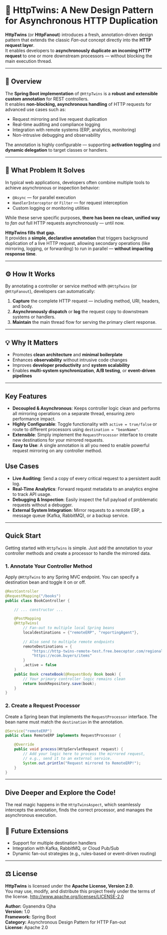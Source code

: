# 🧩 HttpTwins: A New Design Pattern for Asynchronous HTTP Duplication

**HttpTwins** (or **HttpFanout**) introduces a fresh, annotation-driven design pattern that extends the classic *Fan-out* concept directly into the **HTTP request layer**.  
It enables developers to **asynchronously duplicate an incoming HTTP request** to one or more downstream processors — without blocking the main execution thread.

---

## 🚀 Overview

The **Spring Boot implementation** of `@HttpTwins` is a **robust and extensible custom annotation** for REST controllers.  
It enables **non-blocking, asynchronous handling** of HTTP requests for advanced use cases such as:

- Request mirroring and live request duplication  
- Real-time auditing and compliance logging  
- Integration with remote systems (ERP, analytics, monitoring)  
- Non-intrusive debugging and observability  

The annotation is highly configurable — supporting **activation toggling** and **dynamic delegation** to target classes or handlers.

---

## 🧠 What Problem It Solves

In typical web applications, developers often combine multiple tools to achieve asynchronous or inspection behavior:

- `@Async` — for parallel execution  
- `HandlerInterceptor` or `Filter` — for request interception  
- Custom logging or monitoring utilities  

While these serve specific purposes, **there has been no clean, unified way** to *fan out* full HTTP requests asynchronously — until now.

**HttpTwins fills that gap.**  
It provides a **simple, declarative annotation** that triggers background duplication of a live HTTP request, allowing secondary operations (like mirroring, logging, or forwarding) to run in parallel — **without impacting response time**.

---

## ⚙️ How It Works

By annotating a controller or service method with `@HttpTwins` (or `@HttpFanout`), developers can automatically:

1. **Capture** the complete HTTP request — including method, URI, headers, and body.  
2. **Asynchronously dispatch** or **log** the request copy to downstream systems or handlers.  
3. **Maintain** the main thread flow for serving the primary client response.  

---

## 💡 Why It Matters

- Promotes **clean architecture** and **minimal boilerplate**  
- Enhances **observability** without intrusive code changes  
- Improves **developer productivity** and **system scalability**  
- Enables **multi-system synchronization**, **A/B testing**, or **event-driven pipelines**

---

## Key Features

- **Decoupled & Asynchronous**: Keeps controller logic clean and performs all mirroring operations on a separate thread, ensuring zero performance impact.
- **Highly Configurable**: Toggle functionality with `active = true/false` or route to different processors using `destination = "beanName"`.
- **Extensible**: Simply implement the `RequestProcessor` interface to create new destinations for your mirrored requests.
- **Easy to Use**: A single annotation is all you need to enable powerful request mirroring on any controller method.

## Use Cases

- **Live Auditing**: Send a copy of every critical request to a persistent audit log.
- **Real-Time Analytics**: Forward request metadata to an analytics engine to track API usage.
- **Debugging & Inspection**: Easily inspect the full payload of problematic requests without a debugger.
- **External System Integration**: Mirror requests to a remote ERP, a message queue (Kafka, RabbitMQ), or a backup service.

---

## Quick Start

Getting started with `HttpTwins` is simple. Just add the annotation to your controller methods and create a processor to handle the mirrored data.

### 1. Annotate Your Controller Method

Apply `@HttpTwins` to any Spring MVC endpoint. You can specify a destination bean and toggle it on or off.

```java
@RestController
@RequestMapping("/books")
public class BookController {

    // ... constructor ...

    @PostMapping
    @HttpTwins(
        // Fan-out to multiple local Spring beans
        localdestinations = {"remoteERP", "reportingAgent"},
        
        // Also send to multiple remote endpoints
        remoteDestinations = {
            "https://http-twins-remote-test.free.beeceptor.com/regionalTests",
            "https://ecom.buyers/items"
        }
        ,active = false
    )
    public Book createBook(@RequestBody Book book) {
        // Your primary controller logic remains clean
        return bookRepository.save(book);
    }
}
```

### 2. Create a Request Processor

Create a Spring bean that implements the `RequestProcessor` interface. The bean name must match the `destination` in the annotation.

```java
@Service("remoteERP")
public class RemoteERP implements RequestProcessor {

    @Override
    public void process(HttpServletRequest request) {
        // Add your logic here to process the mirrored request,
        // e.g., send it to an external service.
        System.out.println("Request mirrored to RemoteERP!");
    }
}
```

---

## Dive Deeper and Explore the Code!

The real magic happens in the `HttpTwinsAspect`, which seamlessly intercepts the annotation, finds the correct processor, and manages the asynchronous execution.

## 🧱 Future Extensions

- Support for multiple destination handlers  
- Integration with Kafka, RabbitMQ, or Cloud Pub/Sub  
- Dynamic fan-out strategies (e.g., rules-based or event-driven routing)  

---

## ⚖️ License

**HttpTwins** is licensed under the **Apache License, Version 2.0**.  
You may use, modify, and distribute this project freely under the terms of the license.
http://www.apache.org/licenses/LICENSE-2.0

**Author:** Gyanendra Ojha  
**Version:** 1.0  
**Framework:** Spring Boot  
**Category:** Asynchronous Design Pattern for HTTP Fan-out  
**License:** Apache 2.0
